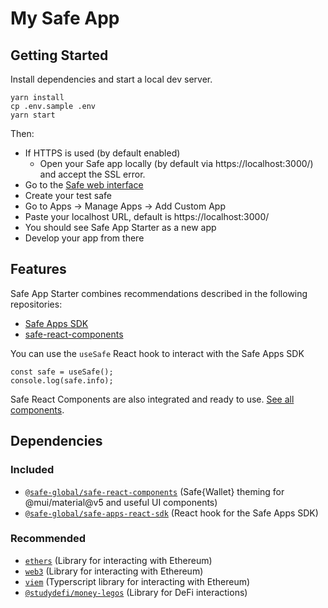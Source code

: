 # My Safe App

## Getting Started

Install dependencies and start a local dev server.

```
yarn install
cp .env.sample .env
yarn start
```

Then:

- If HTTPS is used (by default enabled)
  - Open your Safe app locally (by default via https://localhost:3000/) and accept the SSL error.
- Go to the [Safe web interface](https://app.safe.global)
- Create your test safe
- Go to Apps -> Manage Apps -> Add Custom App
- Paste your localhost URL, default is https://localhost:3000/
- You should see Safe App Starter as a new app
- Develop your app from there

## Features

Safe App Starter combines recommendations described in the following repositories:

- [Safe Apps SDK](https://github.com/safe-global/safe-apps-sdk)
- [safe-react-components](https://github.com/safe-global/safe-react-components)

You can use the `useSafe` React hook to interact with the Safe Apps SDK

```
const safe = useSafe();
console.log(safe.info);
```

Safe React Components are also integrated and ready to use. [See all components](https://components.safe.global/).

## Dependencies

### Included
- [`@safe-global/safe-react-components`](https://github.com/safe-global/safe-react-components) (Safe{Wallet} theming for @mui/material@v5 and useful UI components)
- [`@safe-global/safe-apps-react-sdk`](https://github.com/safe-global/safe-apps-sdk/tree/main/packages/safe-apps-react-sdk) (React hook for the Safe Apps SDK)

### Recommended
- [`ethers`](https://github.com/ethers-io/ethers.js) (Library for interacting with Ethereum)
- [`web3`](https://github.com/ethereum/web3.js/) (Library for interacting with Ethereum)
- [`viem`](https://github.com/wagmi-dev/viem) (Typerscript library for interacting with Ethereum)
- [`@studydefi/money-legos`](https://github.com/studydefi/money-legos) (Library for DeFi interactions)
